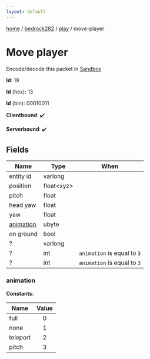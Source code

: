 ```yaml
---
layout: default
---
```


[home](/)  /  [bedrock282](/protocol/bedrock282)  /  [play](/protocol/bedrock282/play)  /  move-player

# Move player

Encode/decode this packet in [Sandbox](../../../sandbox/bedrock282#Play.MovePlayer)

**Id**: 19

**Id** (hex): 13

**Id** (bin): 00010011

**Clientbound**: ✔️

**Serverbound**: ✔️

## Fields

Name | Type | When
---|---|:---:
entity id | varlong | 
position | float&lt;xyz&gt; | 
pitch | float | 
head yaw | float | 
yaw | float | 
[animation](#animation) | ubyte | 
on ground | bool | 
? | varlong | 
? | int | <code>animation</code> is equal to <code>3</code>
? | int | <code>animation</code> is equal to <code>3</code>

### animation

**Constants**:

Name | Value
---|:---:
full | 0
none | 1
teleport | 2
pitch | 3
